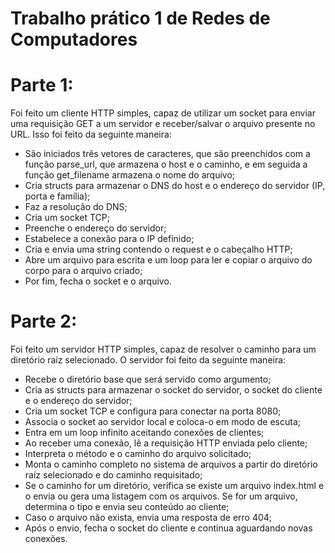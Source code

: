 # Trabalho prático 1 de Redes de Computadores

# Parte 1:

Foi feito um cliente HTTP simples, capaz de utilizar um socket para enviar uma requisição GET a um servidor e receber/salvar o arquivo presente no URL.
Isso foi feito da seguinte maneira:
- São iniciados três vetores de caracteres, que são preenchidos com a função parse_url, que armazena o host e o caminho, e em seguida a função get_filename armazena o nome do arquivo;
- Cria structs para armazenar o DNS do host e o endereço do servidor (IP, porta e família);
- Faz a resolução do DNS;
- Cria um socket TCP;
- Preenche o endereço do servidor;
- Estabelece a conexão para o IP definido;
- Cria e envia uma string contendo o request e o cabeçalho HTTP;
- Abre um arquivo para escrita e um loop para ler e copiar o arquivo do corpo para o arquivo criado;
- Por fim, fecha o socket e o arquivo.

# Parte 2:

Foi feito um servidor HTTP simples, capaz de resolver o caminho para um diretório raíz selecionado.
O servidor foi feito da seguinte maneira:

- Recebe o diretório base que será servido como argumento;
- Cria as structs para armazenar o socket do servidor, o socket do cliente e o endereço do servidor;
- Cria um socket TCP e configura para conectar na porta 8080;
- Associa o socket ao servidor local e coloca-o em modo de escuta;
- Entra em um loop infinito aceitando conexões de clientes;
- Ao receber uma conexão, lê a requisição HTTP enviada pelo cliente;
- Interpreta o método e o caminho do arquivo solicitado;
- Monta o caminho completo no sistema de arquivos a partir do diretório raíz selecionado e do caminho requisitado;
- Se o caminho for um diretório, verifica se existe um arquivo index.html e o envia ou gera uma listagem com os arquivos. Se for um arquivo, determina o tipo e envia seu conteúdo ao cliente;
- Caso o arquivo não exista, envia uma resposta de erro 404;
- Após o envio, fecha o socket do cliente e continua aguardando novas conexões.
